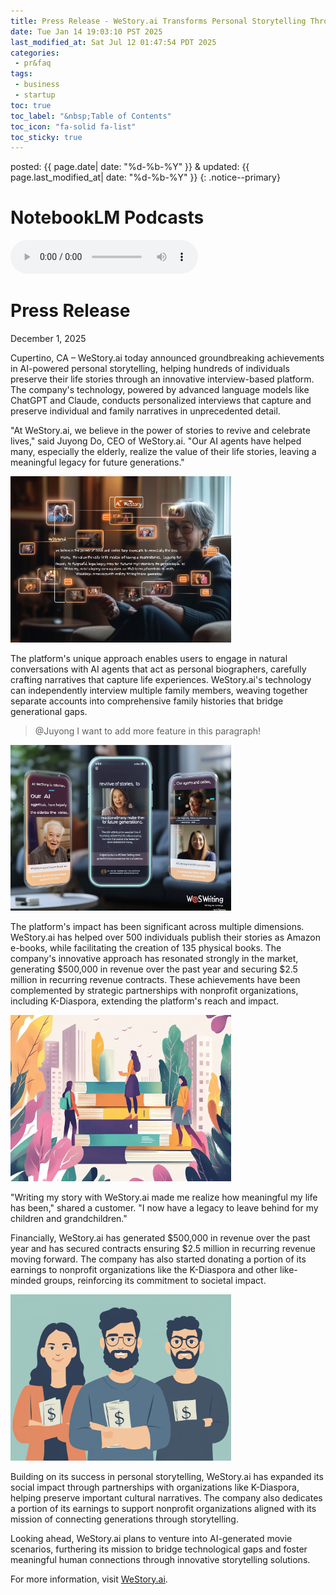 ```yaml
---
title: Press Release - WeStory.ai Transforms Personal Storytelling Through AI-Powered Biography Creation
date: Tue Jan 14 19:03:10 PST 2025
last_modified_at: Sat Jul 12 01:47:54 PDT 2025
categories:
 - pr&faq
tags:
 - business
 - startup
toc: true
toc_label: "&nbsp;Table of Contents"
toc_icon: "fa-solid fa-list"
toc_sticky: true
---
```


posted: {{ page.date| date: "%d-%b-%Y" }}
&amp;
updated: {{ page.last_modified_at| date: "%d-%b-%Y" }}
{: .notice--primary}

# NotebookLM Podcasts

<audio id="podcast-1" controls>
	<source type="audio/wav" src="/resource/posts/2025-01-14-PST - Press Release - WeStory/NotebookLM/WeStory_ai_ AI Transforms Personal Storytelling and Legacy Creation-01.wav">
	Your browser does not support this shorter audio element.
</audio>

# Press Release

December 1, 2025

Cupertino, CA – WeStory.ai today announced groundbreaking achievements in AI-powered personal storytelling, helping hundreds of individuals preserve their life stories through an innovative interview-based platform. The company's technology, powered by advanced language models like ChatGPT and Claude, conducts personalized interviews that capture and preserve individual and family narratives in unprecedented detail.

"At WeStory.ai, we believe in the power of stories to revive and celebrate lives," said Juyong Do, CEO of WeStory.ai. "Our AI agents have helped many, especially the elderly, realize the value of their life stories, leaving a meaningful legacy for future generations."

<div class="img-container">
<img style="max-width: 70%;" src="/assets/images/we-story-ai/grandma.png">
</div>

The platform's unique approach enables users to engage in natural conversations with AI agents that act as personal biographers, carefully crafting narratives that capture life experiences.
WeStory.ai's technology can independently interview multiple family members, weaving together separate accounts into comprehensive family histories that bridge generational gaps.

<!--div class="callout"-->
<blockquote>
@Juyong I want to add more feature in this paragraph!
</blockquote>
<!--/div-->

<div class="img-container">
<img style="max-width: 70%;" src="/assets/images/we-story-ai/family.png">
</div>

The platform's impact has been significant across multiple dimensions. WeStory.ai has helped over 500 individuals publish their stories as Amazon e-books, while facilitating the creation of 135 physical books. The company's innovative approach has resonated strongly in the market, generating $500,000 in revenue over the past year and securing $2.5 million in recurring revenue contracts. These achievements have been complemented by strategic partnerships with nonprofit organizations, including K-Diaspora, extending the platform's reach and impact.

<div class="img-container">
<img style="max-width: 70%;" src="/assets/images/we-story-ai/books.png">
</div>

"Writing my story with WeStory.ai made me realize how meaningful my life has been," shared a customer. "I now have a legacy to leave behind for my children and grandchildren."

Financially, WeStory.ai has generated $500,000 in revenue over the past year and has secured contracts ensuring $2.5 million in recurring revenue moving forward.
The company has also started donating a portion of its earnings to nonprofit organizations like the K-Diaspora and other like-minded groups, reinforcing its commitment to societal impact.

<div class="img-container">
<img style="max-width: 70%;" src="/assets/images/we-story-ai/money.png">
</div>

Building on its success in personal storytelling, WeStory.ai has expanded its social impact through partnerships with organizations like K-Diaspora, helping preserve important cultural narratives. The company also dedicates a portion of its earnings to support nonprofit organizations aligned with its mission of connecting generations through storytelling.

Looking ahead, WeStory.ai plans to venture into AI-generated movie scenarios, furthering its mission to bridge technological gaps and foster meaningful human connections through innovative storytelling solutions.

For more information, visit <a href="https://westory.ai/">WeStory.ai</a>.
